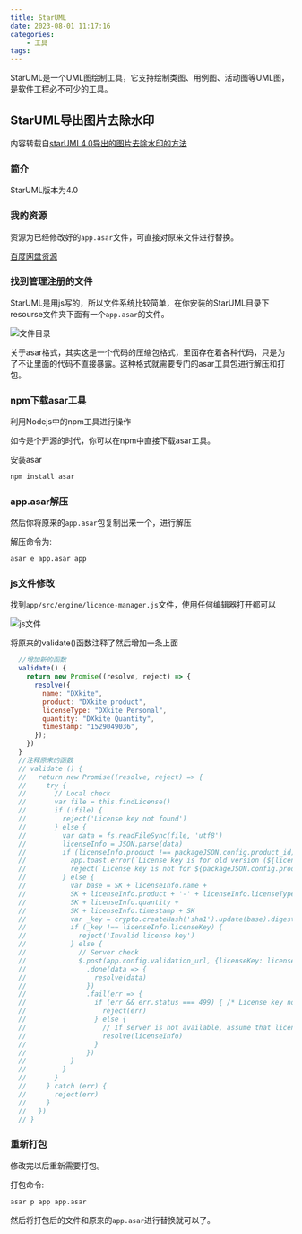 ```yaml
---
title: StarUML
date: 2023-08-01 11:17:16
categories:
    - 工具
tags:
---
```


StarUML是一个UML图绘制工具，它支持绘制类图、用例图、活动图等UML图，是软件工程必不可少的工具。

<!--more-->

## StarUML导出图片去除水印

内容转载自[starUML4.0导出的图片去除水印的方法](https://blog.csdn.net/weixin_44394801/article/details/116376185)

### 简介

StarUML版本为4.0

### 我的资源

资源为已经修改好的`app.asar`文件，可直接对原来文件进行替换。

[百度网盘资源](https://pan.baidu.com/s/1mmXueRtEDb7QNkYnidHK_A?pwd=yaob)

### 找到管理注册的文件

StarUML是用js写的，所以文件系统比较简单，在你安装的StarUML目录下resourse文件夹下面有一个`app.asar`的文件。

![文件目录](1.png)

关于asar格式，其实这是一个代码的压缩包格式，里面存在着各种代码，只是为了不让里面的代码不直接暴露。这种格式就需要专门的asar工具包进行解压和打包。

### npm下载asar工具

利用Nodejs中的npm工具进行操作

如今是个开源的时代，你可以在npm中直接下载asar工具。

安装asar

```bash
npm install asar
```

### app.asar解压

然后你将原来的`app.asar`包复制出来一个，进行解压

解压命令为:

```bash
asar e app.asar app
```

### js文件修改

找到`app/src/engine/licence-manager.js`文件，使用任何编辑器打开都可以

![js文件](2.png)

将原来的validate()函数注释了然后增加一条上面

```js licence-manager.js
  //增加新的函数
  validate() {
    return new Promise((resolve, reject) => {
      resolve({
        name: "DXkite",
        product: "DXkite product",
        licenseType: "DXkite Personal",
        quantity: "DXkite Quantity",
        timestamp: "1529049036",
      });
    })
  }
  //注释原来的函数
  // validate () {
  //   return new Promise((resolve, reject) => {
  //     try {
  //       // Local check
  //       var file = this.findLicense()
  //       if (!file) {
  //         reject('License key not found')
  //       } else {
  //         var data = fs.readFileSync(file, 'utf8')
  //         licenseInfo = JSON.parse(data)
  //         if (licenseInfo.product !== packageJSON.config.product_id) {
  //           app.toast.error(`License key is for old version (${licenseInfo.product})`)
  //           reject(`License key is not for ${packageJSON.config.product_id}`)
  //         } else {
  //           var base = SK + licenseInfo.name +
  //           SK + licenseInfo.product + '-' + licenseInfo.licenseType +
  //           SK + licenseInfo.quantity +
  //           SK + licenseInfo.timestamp + SK
  //           var _key = crypto.createHash('sha1').update(base).digest('hex').toUpperCase()
  //           if (_key !== licenseInfo.licenseKey) {
  //             reject('Invalid license key')
  //           } else {
  //             // Server check
  //             $.post(app.config.validation_url, {licenseKey: licenseInfo.licenseKey})
  //               .done(data => {
  //                 resolve(data)
  //               })
  //               .fail(err => {
  //                 if (err && err.status === 499) { /* License key not exists */
  //                   reject(err)
  //                 } else {
  //                   // If server is not available, assume that license key is valid
  //                   resolve(licenseInfo)
  //                 }
  //               })
  //           }
  //         }
  //       }
  //     } catch (err) {
  //       reject(err)
  //     }
  //   })
  // }
```

### 重新打包

修改完以后重新需要打包。

打包命令:

```bash
asar p app app.asar
```

然后将打包后的文件和原来的`app.asar`进行替换就可以了。
